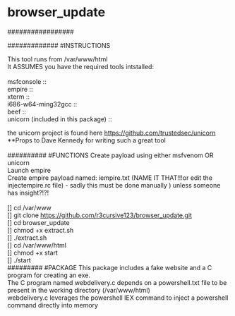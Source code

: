 # browser_update
#################


#############
#INSTRUCTIONS

This tool runs from /var/www/html <br />
It ASSUMES you have the required tools intstalled: <br />
<br />
msfconsole ::<br />
empire :: <br />
xterm :: <br />
i686-w64-ming32gcc :: <br />
beef :: <br />
unicorn (included in this package) :: <br />

the unicorn project is found here https://github.com/trustedsec/unicorn <br />
**Props to Dave Kennedy for writing such a great tool <br />
<br />
##########
#FUNCTIONS
Create payload using either msfvenom OR unicorn <br />
Launch empire <br />
Create empire payload named: iempire.txt (NAME IT THAT!!!or edit the injectempire.rc file) - sadly this must be done manually ) unless someone has insight?!?! <br />
<br />
[] cd /var/www
<br />
[] git clone https://github.com/r3cursive123/browser_update.git
<br />
[] cd browser_update
<br />
[] chmod +x extract.sh
<br />
[] ./extract.sh
<br />
[] cd /var/www/html
<br />
[] chmod +x start
<br />
[] ./start
<br />
#########
#PACKAGE
This package includes a fake website and a C program for creating an exe.
<br />
The C program named webdelivery.c depends on a powershell.txt file to be present in the working directory (/var/www/html)
<br />
webdelivery.c leverages the powershell IEX command to inject a powershell command directly into memory
<br />
